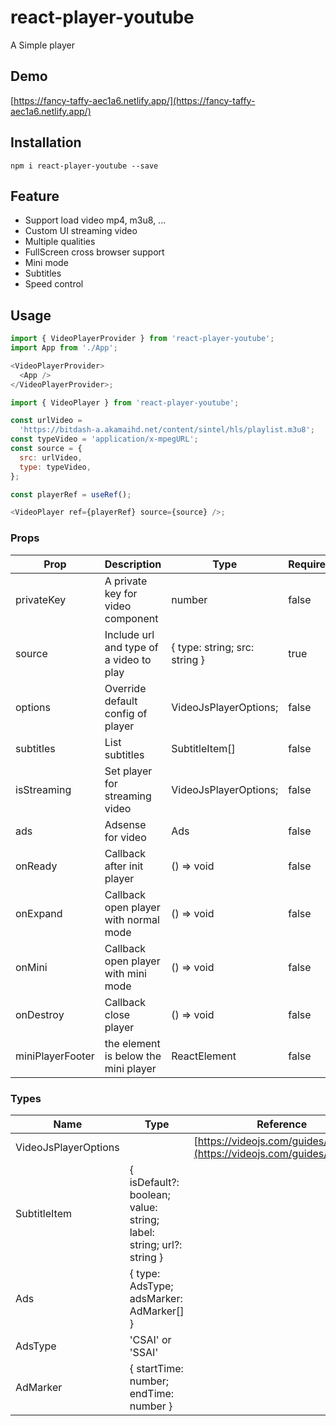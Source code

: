 # react-player-youtube

A Simple player

## Demo

[https://fancy-taffy-aec1a6.netlify.app/](https://fancy-taffy-aec1a6.netlify.app/)

## Installation

    npm i react-player-youtube --save

## Feature

- Support load video mp4, m3u8, ...
- Custom UI streaming video
- Multiple qualities
- FullScreen cross browser support
- Mini mode
- Subtitles
- Speed control

## Usage

```js
import { VideoPlayerProvider } from 'react-player-youtube';
import App from './App';

<VideoPlayerProvider>
  <App />
</VideoPlayerProvider>;
```

```js
import { VideoPlayer } from 'react-player-youtube';

const urlVideo =
  'https://bitdash-a.akamaihd.net/content/sintel/hls/playlist.m3u8';
const typeVideo = 'application/x-mpegURL';
const source = {
  src: urlVideo,
  type: typeVideo,
};

const playerRef = useRef();

<VideoPlayer ref={playerRef} source={source} />;
```

### Props

| Prop             | Description                             | Type                          | Require |
| ---------------- | --------------------------------------- | ----------------------------- | ------- |
| privateKey       | A private key for video component       | number                        | false   |
| source           | Include url and type of a video to play | { type: string; src: string } | true    |
| options          | Override default config of player       | VideoJsPlayerOptions;         | false   |
| subtitles        | List subtitles                          | SubtitleItem[]                | false   |
| isStreaming      | Set player for streaming video          | VideoJsPlayerOptions;         | false   |
| ads              | Adsense for video                       | Ads                           | false   |
| onReady          | Callback after init player              | () => void                    | false   |
| onExpand         | Callback open player with normal mode   | () => void                    | false   |
| onMini           | Callback open player with mini mode     | () => void                    | false   |
| onDestroy        | Callback close player                   | () => void                    | false   |
| miniPlayerFooter | the element is below the mini player    | ReactElement                  | false   |

### Types

| Name                 | Type                                                                | Reference                                                                  |
| -------------------- | ------------------------------------------------------------------- | -------------------------------------------------------------------------- |
| VideoJsPlayerOptions |                                                                     | [https://videojs.com/guides/options/](https://videojs.com/guides/options/) |
| SubtitleItem         | { isDefault?: boolean; value: string; label: string; url?: string } |
| Ads                  | { type: AdsType; adsMarker: AdMarker[] }                            |
| AdsType              | 'CSAI' or 'SSAI'                                                    |
| AdMarker             | { startTime: number; endTime: number }                              |

